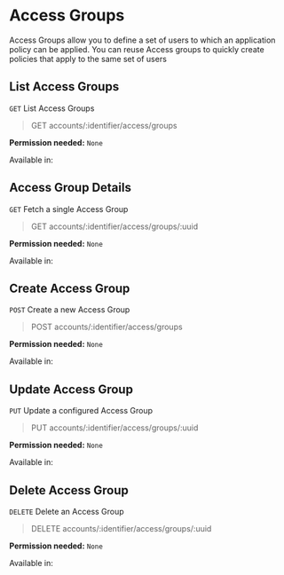 # Access Groups

Access Groups allow you to define a set of users to which an application policy can be applied. You can reuse Access groups to quickly create policies that apply to the same set of users

## List Access Groups

`GET` List Access Groups

> GET accounts/:identifier/access/groups

**Permission needed:** `None`

Available in:




## Access Group Details

`GET` Fetch a single Access Group

> GET accounts/:identifier/access/groups/:uuid

**Permission needed:** `None`

Available in:




## Create Access Group

`POST` Create a new Access Group

> POST accounts/:identifier/access/groups

**Permission needed:** `None`

Available in:




## Update Access Group

`PUT` Update a configured Access Group

> PUT accounts/:identifier/access/groups/:uuid

**Permission needed:** `None`

Available in:




## Delete Access Group

`DELETE` Delete an Access Group

> DELETE accounts/:identifier/access/groups/:uuid

**Permission needed:** `None`

Available in:



